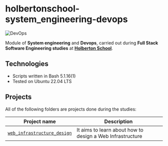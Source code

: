 # holbertonschool-system_engineering-devops

![DevOps](https://www.v2c2.at/wp-content/uploads/2021/01/devopslil.jpg)

Module of **System engineering** and **Devops**, carried out during **Full Stack Software Engineering studies** at **[Holberton School](https://www.holbertonschool.com/)**.

## Technologies
* Scripts written in Bash 5.1.16(1)
* Tested on Ubuntu 22.04 LTS

## Projects
All of the following folders are projects done during the studies:

| Project name | Description |
| ------------ | ----------- |
| [`web_infrastructure_design`](https://github.com/hug0-cstrs/holbertonschool-system_engineering-devops/tree/main/web_infrastructure_design) | It aims to learn about how to design a Web Infrastructure |
